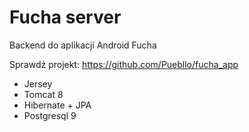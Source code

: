 # Fucha server
Backend do aplikacji Android Fucha

Sprawdź projekt: https://github.com/Puebllo/fucha_app

* Jersey
* Tomcat 8
* Hibernate + JPA
* Postgresql 9
